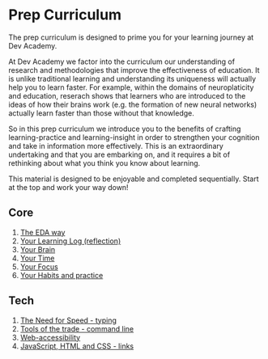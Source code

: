 # Prep Curriculum

The prep curriculum is designed to prime you for your learning journey at Dev Academy.

At Dev Academy we factor into the curriculum our understanding of research and methodologies that improve the effectiveness of education. It is unlike traditional learning and understanding its uniqueness will actually help you to learn faster. For example, within the domains of neuroplaticity and education, reserach shows that learners who are introduced to the ideas of how their brains work (e.g. the formation of new neural networks) actually learn faster than those without that knowledge. 

So in this prep curriculum we introduce you to the benefits of crafting learning-practice and learning-insight in order to strengthen your cognition and take in information more effectively. This is an extraordinary undertaking and that you are embarking on, and it requires a bit of rethinking about what you think you know about learning. 


This material is designed to be enjoyable and completed sequentially. 
Start at the top and work your way down!

## Core

1. [The EDA way](core-approach-to-learning.md)
2. [Your Learning Log (reflection)](core-reflection.md)
3. [Your Brain](core-neuro-growth-mindset.md)
4. [Your Time](core-your-time.md)
5. [Your Focus](core-your-focus.md)
6. [Your Habits and practice](core-your-mental-habits.md)




## Tech
1. [The Need for Speed - typing](tech-typing.md)  
2. [Tools of the trade - command line](tech-command-line.md)
3. [Web-accessibility](tech-web-accessibility.md)
4. [JavaScript, HTML and CSS - links](tech-js-html-css-links.md)

